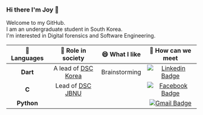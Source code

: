 ### Hi there I'm Joy 👋
Welcome to my GitHub. <br>
I am an undergraduate student in South Korea.<br>
I'm interested in Digital forensics and Software Engineering.<br>

<div align=center>

| 🔭  Languages|🌱  Role in society|😄  What I like|💬  How can we meet|
|:---:|:---:|:---:|:---:|
|**Dart**|A lead of [DSC Korea](https://developers.google.com/)|Brainstorming|[![Linkedin Badge](https://img.shields.io/badge/-LinkedIn-blue?style=flat-square&logo=Linkedin&logoColor=white&link=https://www.linkedin.com/in/jeongyoonlee2015/?locale=en_US)](https://www.linkedin.com/in/jeongyoonlee2015/?locale=en_US)|
|**C**|Lead of [DSC JBNU](https://github.com/DSCJBNU-KR)||[![Facebook Badge](https://img.shields.io/badge/facebook-1877f2?style=flat-square&logo=facebook&logoColor=white&link=https://www.facebook.com/happyjoy2005)](https://www.facebook.com/happyjoy2005)|
|**Python**|||[![Gmail Badge](https://img.shields.io/badge/Gmail-d14836?style=flat-square&logo=Gmail&logoColor=white&link=mailto:happyjoy2005@gmail.com)](mailto:happyjoy2005@gmail.com)|

</div>
<!--
**jeongyoonlee2015/jeongyoonlee2015** is a ✨ _special_ ✨ repository because its `README.md` (this file) appears on your GitHub profile.

Here are some ideas to get you started:

- 🔭 I’m currently working on ...
- 🌱 I’m currently learning ...
- 👯 I’m looking to collaborate on ...
- 🤔 I’m looking for help with ...
- 💬 Ask me about ...
- 📫 How to reach me: ...
- 😄 Pronouns: ...
- ⚡ Fun fact: ...
<div align=center> </div>

-->
 <div align=right>
	
  [![Hits](https://hits.seeyoufarm.com/api/count/incr/badge.svg?url=https%3A%2F%2Fgithub.com%2Fjeongyoonlee2015)](https://hits.seeyoufarm.com) 
	
  </div>
